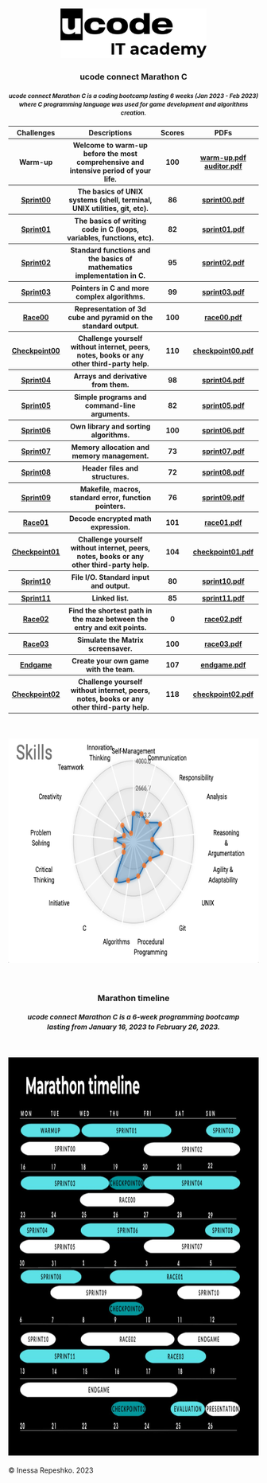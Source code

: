 <head>
    <h3>
        <p align="center">
            <a href="https://ucode.world/en/" target="ucode_logo">
                <img src="https://github.com/InessaRepeshko/ucode-connect-Marathon-C/blob/main/screens/ucode_it_academy_logo.svg" height="100px">
            </a>
        </p>
    </h3>
    <h3>
        <p align="center">ucode connect Marathon C</p>
    </h3>
    <h4>
        <p align="center"><small><i>ucode connect Marathon C is a coding bootcamp lasting 6 weeks (Jan 2023 - Feb 2023)<br>where C programming language was used for game development and algorithms creation.</i></small>
        </p>
    </h4>
</head>

<body>
    <table width="100%" border="0" cellpadding="1" align="center">  
        <tr>
            <th>Challenges</th>
            <th>Descriptions</th>
            <th>Scores</th>
            <th>PDFs</th>
        </tr>
        <tr>
            <th>Warm-up</th>
            <th>Welcome to warm-up before the most comprehensive and intensive period of your life.</th>
            <th>100</th>
            <th>
                <a href="https://github.com/InessaRepeshko/ucode-connect-Marathon-C/blob/main/documents/connect-warm-up.pdf" target="_blank">warm-up.pdf</a>
                <a href="https://github.com/InessaRepeshko/ucode-connect-Marathon-C/blob/main/documents/auditor_style_guide.pdf" target="_blank">auditor.pdf</a>
            </th>
        </tr>
        <tr>
            <th><a href="https://github.com/InessaRepeshko/ucode-connect-Marathon-C/tree/main/sprint00" target="_blank">Sprint00</a></th>
            <th>The basics of UNIX systems (shell, terminal, UNIX utilities, git, etc).</th>
            <th>86</th>
            <th><a href="https://github.com/InessaRepeshko/ucode-connect-Marathon-C/blob/main/documents/sprint00.pdf" target="_blank">sprint00.pdf</a></th>
        </tr>
        <tr>
            <th><a href="https://github.com/InessaRepeshko/ucode-connect-Marathon-C/tree/main/sprint01" target="_blank">Sprint01</a></th>
            <th>The basics of writing code in C (loops, variables, functions, etc).</th>
            <th>82</th>
            <th><a href="https://github.com/InessaRepeshko/ucode-connect-Marathon-C/blob/main/documents/sprint01.pdf" target="_blank">sprint01.pdf</a></th>
        </tr>
        <tr>
            <th><a href="https://github.com/InessaRepeshko/ucode-connect-Marathon-C/tree/main/sprint02" target="_blank">Sprint02</a></th>
            <th>Standard functions and the basics of mathematics implementation in C.</th>
            <th>95</th>
            <th><a href="https://github.com/InessaRepeshko/ucode-connect-Marathon-C/blob/main/documents/sprint02.pdf" target="_blank">sprint02.pdf</a></th>
        </tr>
        <tr>
            <th><a href="https://github.com/InessaRepeshko/ucode-connect-Marathon-C/tree/main/sprint03" target="_blank">Sprint03</a></th>
            <th>Pointers in C and more complex algorithms.</th>
            <th>99</th>
            <th><a href="https://github.com/InessaRepeshko/ucode-connect-Marathon-C/blob/main/documents/sprint03.pdf" target="_blank">sprint03.pdf</a></th>
        </tr>
        <tr>
            <th><a href="https://github.com/InessaRepeshko/ucode-connect-Marathon-C/tree/main/race00" target="_blank">Race00</a></th>
            <th>Representation of 3d cube and pyramid on the standard output.</th>
            <th>100</th>
            <th><a href="https://github.com/InessaRepeshko/ucode-connect-Marathon-C/blob/main/documents/race00.pdf" target="_blank">race00.pdf</a></th>
        </tr>
        <tr>
            <th><a href="https://github.com/InessaRepeshko/ucode-connect-Marathon-C/tree/main/checkpoint00" target="_blank">Checkpoint00</a></th>
            <th>Challenge yourself without internet, peers, notes, books or any other third-party help.</th>
            <th>110</th>
            <th><a href="https://github.com/InessaRepeshko/ucode-connect-Marathon-C/blob/main/documents/checkpoint00.pdf" target="_blank">checkpoint00.pdf</a></th>
        </tr>
        <tr>
            <th><a href="https://github.com/InessaRepeshko/ucode-connect-Marathon-C/tree/main/sprint04" target="_blank">Sprint04</a></th>
            <th>Arrays and derivative from them.</th>
            <th>98</th>
            <th><a href="https://github.com/InessaRepeshko/ucode-connect-Marathon-C/blob/main/documents/sprint04.pdf" target="_blank">sprint04.pdf</a></th>
        </tr>
        <tr>
            <th><a href="https://github.com/InessaRepeshko/ucode-connect-Marathon-C/tree/main/sprint05" target="_blank">Sprint05</a></th>
            <th>Simple programs and command-line arguments.</th>
            <th>82</th>
            <th><a href="https://github.com/InessaRepeshko/ucode-connect-Marathon-C/blob/main/documents/sprint05.pdf" target="_blank">sprint05.pdf</a></th>
        </tr>
        <tr>
            <th><a href="https://github.com/InessaRepeshko/ucode-connect-Marathon-C/tree/main/sprint06" target="_blank">Sprint06</a></th>
            <th>Own library and sorting algorithms.</th>
            <th>100</th>
            <th><a href="https://github.com/InessaRepeshko/ucode-connect-Marathon-C/blob/main/documents/sprint06.pdf" target="_blank">sprint06.pdf</a></th>
        </tr>
        <tr>
            <th><a href="https://github.com/InessaRepeshko/ucode-connect-Marathon-C/tree/main/sprint07" target="_blank">Sprint07</a></th>
            <th>Memory allocation and memory management.</th>
            <th>73</th>
            <th><a href="https://github.com/InessaRepeshko/ucode-connect-Marathon-C/blob/main/documents/sprint07.pdf" target="_blank">sprint07.pdf</a></th>
        </tr>
        <tr>
            <th><a href="https://github.com/InessaRepeshko/ucode-connect-Marathon-C/tree/main/sprint08" target="_blank">Sprint08</a></th>
            <th>Header files and structures.</th>
            <th>72</th>
            <th><a href="https://github.com/InessaRepeshko/ucode-connect-Marathon-C/blob/main/documents/sprint08.pdf" target="_blank">sprint08.pdf</a></th>
        </tr>
        <tr>
            <th><a href="https://github.com/InessaRepeshko/ucode-connect-Marathon-C/tree/main/sprint09" target="_blank">Sprint09</a></th>
            <th>Makefile, macros, standard error, function pointers.</th>
            <th>76</th>
            <th><a href="https://github.com/InessaRepeshko/ucode-connect-Marathon-C/blob/main/documents/sprint09.pdf" target="_blank">sprint09.pdf</a></th>
        </tr>
        <tr>
            <th><a href="https://github.com/InessaRepeshko/ucode-connect-Marathon-C/tree/main/race01" target="_blank">Race01</a></th>
            <th>Decode encrypted math expression.</th>
            <th>101</th>
            <th><a href="https://github.com/InessaRepeshko/ucode-connect-Marathon-C/blob/main/documents/race01.pdf" target="_blank">race01.pdf</a></th>
        </tr>
        <tr>
            <th><a href="https://github.com/InessaRepeshko/ucode-connect-Marathon-C/tree/main/checkpoint01" target="_blank">Checkpoint01</a></th>
            <th>Challenge yourself without internet, peers, notes, books or any other third-party help.</th>
            <th>104</th>
            <th><a href="https://github.com/InessaRepeshko/ucode-connect-Marathon-C/blob/main/documents/checkpoint01.pdf" target="_blank">checkpoint01.pdf</a></th>
        </tr>
        <tr>
            <th><a href="https://github.com/InessaRepeshko/ucode-connect-Marathon-C/tree/main/sprint10" target="_blank">Sprint10</a></th>
            <th>File I/O. Standard input and output.</th>
            <th>80</th>
            <th><a href="https://github.com/InessaRepeshko/ucode-connect-Marathon-C/blob/main/documents/sprint10.pdf" target="_blank">sprint10.pdf</a></th>
        </tr>
        <tr>
            <th><a href="https://github.com/InessaRepeshko/ucode-connect-Marathon-C/tree/main/sprint11" target="_blank">Sprint11</a></th>
            <th>Linked list.</th>
            <th>85</th>
            <th><a href="https://github.com/InessaRepeshko/ucode-connect-Marathon-C/blob/main/documents/sprint11.pdf" target="_blank">sprint11.pdf</a></th>
        </tr>
        <tr>
            <th><a href="https://github.com/InessaRepeshko/ucode-connect-Marathon-C/tree/main/race02" target="_blank">Race02</a></th>
            <th>Find the shortest path in the maze between the entry and exit points.</th>
            <th>0</th>
            <th><a href="https://github.com/InessaRepeshko/ucode-connect-Marathon-C/blob/main/documents/race02.pdf" target="_blank">race02.pdf</a></th>
        </tr>
        <tr>
            <th><a href="https://github.com/InessaRepeshko/ucode-connect-Marathon-C/tree/main/race03" target="_blank">Race03</a></th>
            <th>Simulate the Matrix screensaver.</th>
            <th>100</th>
            <th><a href="https://github.com/InessaRepeshko/ucode-connect-Marathon-C/blob/main/documents/race03.pdf" target="_blank">race03.pdf</a></th>
        </tr>
        <tr>
            <th><a href="https://github.com/InessaRepeshko/ucode-connect-Marathon-C-endgame" target="_blank">Endgame</a></th>
            <th>Create your own game with the team.</th>
            <th>107</th>
            <th><a href="https://github.com/InessaRepeshko/ucode-connect-Marathon-C/blob/main/documents/endgame.pdf" target="_blank">endgame.pdf</a></th>
        </tr>
        <tr>
            <th><a href="https://github.com/InessaRepeshko/ucode-connect-Marathon-C/tree/main/checkpoint02" target="_blank">Checkpoint02</a></th>
            <th>Challenge yourself without internet, peers, notes, books or any other third-party help.</th>
            <th>118</th>
            <th><a href="https://github.com/InessaRepeshko/ucode-connect-Marathon-C/blob/main/documents/checkpoint02.pdf" target="_blank">checkpoint02.pdf</a></th>
        </tr>
    </table>
    <br>
    <h4>
        <p align="center">
            <a href="https://www.linkedin.com/in/inessarepeshko/" target="skills">
                <img src="https://github.com/InessaRepeshko/ucode-connect-Marathon-C/blob/main/screens/skills.png" height="450px">
            </a>
        </p>
    </h4>
    <br>
    <h3>
        <p align="center">Marathon timeline</p>
        <p align="center"><small><i>ucode connect Marathon C is a 6-week programming bootcamp<br>lasting from January 16, 2023 to February 26, 2023.</i></small>
        </p><br>
        <p align="center">
            <a href="https://www.linkedin.com/in/inessarepeshko/" target="timeline">
                <img src="https://github.com/InessaRepeshko/ucode-connect-Marathon-C/blob/main/screens/marathon_timeline.jpg" height="800px">
            </a>
        </p>
    </h3>
</body>

© Inessa Repeshko. 2023
